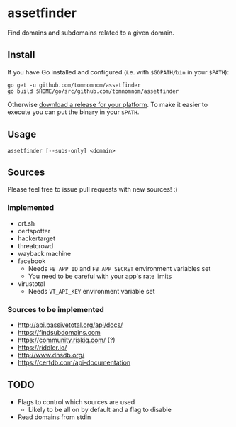 # assetfinder

Find domains and subdomains related to a given domain.

## Install

If you have Go installed and configured (i.e. with `$GOPATH/bin` in your `$PATH`):

```
go get -u github.com/tomnomnom/assetfinder
go build $HOME/go/src/github.com/tomnomnom/assetfinder 
```

Otherwise [download a release for your platform](https://github.com/tomnomnom/assetfinder/releases).
To make it easier to execute you can put the binary in your `$PATH`.

## Usage

```
assetfinder [--subs-only] <domain>
```

## Sources

Please feel free to issue pull requests with new sources! :)

### Implemented
* crt.sh
* certspotter
* hackertarget
* threatcrowd
* wayback machine
* facebook
    * Needs `FB_APP_ID` and `FB_APP_SECRET` environment variables set
    * You need to be careful with your app's rate limits
* virustotal
    * Needs `VT_API_KEY` environment variable set

### Sources to be implemented
* http://api.passivetotal.org/api/docs/
* https://findsubdomains.com
* https://community.riskiq.com/ (?)
* https://riddler.io/
* http://www.dnsdb.org/
* https://certdb.com/api-documentation

## TODO
* Flags to control which sources are used
    * Likely to be all on by default and a flag to disable
* Read domains from stdin
